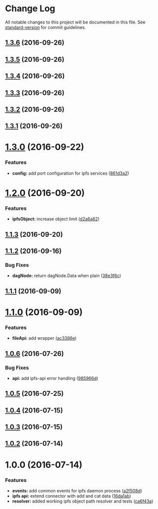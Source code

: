 # Change Log

All notable changes to this project will be documented in this file. See [standard-version](https://github.com/conventional-changelog/standard-version) for commit guidelines.

<a name="1.3.6"></a>
## [1.3.6](https://github.com/AkashaProject/ipfs-connector/compare/v1.3.5...v1.3.6) (2016-09-26)



<a name="1.3.5"></a>
## [1.3.5](https://github.com/AkashaProject/ipfs-connector/compare/v1.3.4...v1.3.5) (2016-09-26)



<a name="1.3.4"></a>
## [1.3.4](https://github.com/AkashaProject/ipfs-connector/compare/v1.3.3...v1.3.4) (2016-09-26)



<a name="1.3.3"></a>
## [1.3.3](https://github.com/AkashaProject/ipfs-connector/compare/v1.3.2...v1.3.3) (2016-09-26)



<a name="1.3.2"></a>
## [1.3.2](https://github.com/AkashaProject/ipfs-connector/compare/v1.3.1...v1.3.2) (2016-09-26)



<a name="1.3.1"></a>
## [1.3.1](https://github.com/AkashaProject/ipfs-connector/compare/v1.3.0...v1.3.1) (2016-09-26)



<a name="1.3.0"></a>
# [1.3.0](https://github.com/AkashaProject/ipfs-connector/compare/v1.2.0...v1.3.0) (2016-09-22)


### Features

* **config:** add port configuration for ipfs services ([861d3a2](https://github.com/AkashaProject/ipfs-connector/commit/861d3a2))



<a name="1.2.0"></a>
# [1.2.0](https://github.com/AkashaProject/ipfs-connector/compare/v1.1.3...v1.2.0) (2016-09-20)


### Features

* **ipfsObject:** increase object limit ([d2a6a82](https://github.com/AkashaProject/ipfs-connector/commit/d2a6a82))



<a name="1.1.3"></a>
## [1.1.3](https://github.com/AkashaProject/ipfs-connector/compare/v1.1.2...v1.1.3) (2016-09-20)



<a name="1.1.2"></a>
## [1.1.2](https://github.com/AkashaProject/ipfs-connector/compare/v1.1.1...v1.1.2) (2016-09-16)


### Bug Fixes

* **dagNode:** return dagNode.Data when plain ([38e3f6c](https://github.com/AkashaProject/ipfs-connector/commit/38e3f6c))



<a name="1.1.1"></a>
## [1.1.1](https://github.com/AkashaProject/ipfs-connector/compare/v1.1.0...v1.1.1) (2016-09-09)



<a name="1.1.0"></a>
# [1.1.0](https://github.com/AkashaProject/ipfs-connector/compare/v1.0.6...v1.1.0) (2016-09-09)


### Features

* **fileApi:** add wrapper ([ac3386e](https://github.com/AkashaProject/ipfs-connector/commit/ac3386e))



<a name="1.0.6"></a>
## [1.0.6](https://github.com/AkashaProject/ipfs-connector/compare/v1.0.5...v1.0.6) (2016-07-26)


### Bug Fixes

* **api:** add ipfs-api error handling ([985966d](https://github.com/AkashaProject/ipfs-connector/commit/985966d))



<a name="1.0.5"></a>
## [1.0.5](https://github.com/AkashaProject/ipfs-connector/compare/v1.0.4...v1.0.5) (2016-07-25)



<a name="1.0.4"></a>
## [1.0.4](https://github.com/AkashaProject/ipfs-connector/compare/v1.0.3...v1.0.4) (2016-07-15)



<a name="1.0.3"></a>
## [1.0.3](https://github.com/AkashaProject/ipfs-connector/compare/v1.0.2...v1.0.3) (2016-07-15)



<a name="1.0.2"></a>
## [1.0.2](https://github.com/AkashaProject/ipfs-connector/compare/v1.0.0...v1.0.2) (2016-07-14)



<a name="1.0.0"></a>
# 1.0.0 (2016-07-14)


### Features

* **events:** add common events for ipfs daemon process ([a2f508d](https://github.com/AkashaProject/ipfs-connector/commit/a2f508d))
* **ipfs api:** extend connector with add and cat data ([16da1ab](https://github.com/AkashaProject/ipfs-connector/commit/16da1ab))
* **resolver:** added working ipfs object path resolver and tests ([ca6f43a](https://github.com/AkashaProject/ipfs-connector/commit/ca6f43a))

